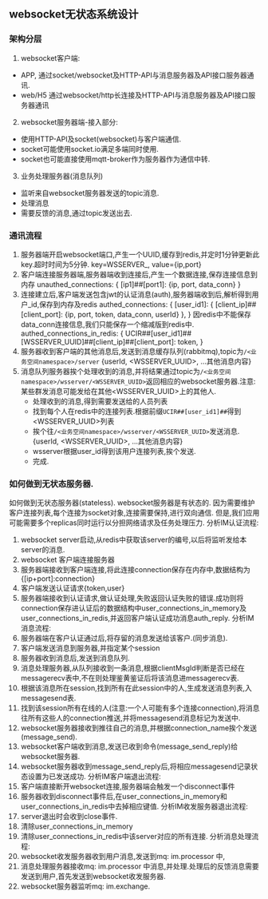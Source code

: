 ## websocket无状态系统设计
### 架构分层
1. websocket客户端: 
+ APP, 通过socket/websocket及HTTP-API与消息服务器及API接口服务器通讯.
+ web/H5 通过websocket/http长连接及HTTP-API与消息服务器及API接口服务器通讯
2. websocket服务器端-接入部分:
+ 使用HTTP-API及socket(websocket)与客户端通信.
+ socket可能使用socket.io满足多端同时使用.
+ socket也可能直接使用mqtt-broker作为服务器作为通信中转.
3. 业务处理服务器(消息队列)
+ 监听来自websocket服务器发送的topic消息.
+ 处理消息
+ 需要反馈的消息,通过topic发送出去.

### 通讯流程
1. 服务器端开启websocket端口,产生一个UUID,缓存到redis,并定时1分钟更新此key.超时时间为5分钟.
    key=WSSERVER_<UUID>, value={ip,port}
2. 客户端连接服务器端,服务器端收到连接后,产生一个数据连接,保存连接信息到内存
    unauthed_connections: {
        [ip1]##[port1]: {ip, port, data_conn}
    }
3. 连接建立后,客户端发送包含jwt的认证消息(auth),服务器端收到后,解析得到用户_id,保存到内存及redis
    authed_connections: {
        [user_id1]: {
            [client_ip]##[client_port]: {ip, port, token, data_conn, userId}
        },
    }
    因redis中不能保存data_conn连接信息,我们只能保存一个缩减版到redis中.
    authed_connections_in_redis: {
        UCIR##[user_id1]##[WSSERVER_UUID]##[client_ip]##[client_port]: token,
    }
4. 服务器收到客户端的其他消息后,发送到消息缓存队列(rabbitmq),topic为`/<业务空间namespace>/server`
    {userId, <WSSERVER_UUID>, ...其他消息内容}
5. 消息队列服务器挨个处理收到的消息,并将结果通过topic为`/<业务空间namespace>/wsserver/<WSSERVER_UUID>`返回相应的websocket服务器.注意:某些群发消息可能发给在其他<WSSERVER_UUID>上的其他人.
    + 处理收到的消息,得到需要发送给的人员列表
    + 找到每个人在redis中的连接列表.根据前缀`UCIR##[user_id1]##`得到<WSSERVER_UUID>列表
    + 挨个往`/<业务空间namespace>/wsserver/<WSSERVER_UUID>`发送消息.{userId, <WSSERVER_UUID>, ...其他消息内容}
    + wsserver根据user_id得到该用户连接列表,挨个发送.
    + 完成.

### 如何做到无状态服务器.
如何做到无状态服务器(stateless).
websocket服务器是有状态的. 因为需要维护客户连接列表,每个连接为socket对象,连接需要保持,进行双向通信.
但是,我们应用可能需要多个replicas同时运行以分担网络请求及任务处理压力.
分析IM认证流程:
1. websocket server启动,从redis中获取该server的编号,以后将监听发给本server的消息.
2. websocket 客户端连接服务器
3. 服务器端接收到客户端连接,将此连接connection保存在内存中,数据结构为 {[ip+port]:connection}
4. 客户端发送认证请求{token,user}
5. 服务器端接收到认证请求,做认证处理,失败返回认证失败的错误.成功则将connection保存进认证后的数据结构中user_connections_in_memory及user_connections_in_redis,并返回客户端认证成功消息auth_reply.
分析IM消息流程:
1. 服务器端在客户认证通过后,将存留的消息发送给该客户.(同步消息).
2. 客户端发送消息到服务器,并指定某个session
3. 服务器收到消息后,发送到消息队列.
4. 消息处理服务器,从队列接收到一条消息,根据clientMsgId判断是否已经在messagerecv表中,不在则处理鉴黄鉴证后将该消息进messagerecv表.
5. 根据该消息所在session,找到所有在此session中的人,生成发送消息列表,入messagesend表.
6. 找到该session所有在线的人(注意:一个人可能有多个连接connection),将消息往所有这些人的connection推送,并将messagesend消息标记为发送中.
7. websocket服务器接收到推往自己的消息,并根据connection_name挨个发送(message_send).
8. websocket客户端收到消息,发送已收到命令(message_send_reply)给websocket服务器.
9. websocket服务器收到message_send_reply后,将相应messagesend记录状态设置为已发送成功.
分析IM客户端退出流程:
1. 客户端直接断开websocket连接,服务器端会触发一个disconnect事件
2. 服务器收到disconnect事件后,在user_connections_in_memory和user_connections_in_redis中去掉相应键值.
分析IM收发服务器退出流程:
1. server退出时会收到close事件.
2. 清除user_connections_in_memory
3. 清除user_connections_in_redis中该server对应的所有连接.
分析消息处理流程:
1. websocket收发服务器收到用户消息,发送到mq: im.processor 中,
2. 消息处理服务器接收mq: im.processor 中消息,并处理.处理后的反馈消息需要发送到用户,首先发送到websocket收发服务器.
3. websocket服务器监听mq: im.exchange.<serverid>
